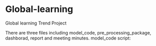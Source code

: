# Global-learning
Global learning Trend Project 

There are three files including model_code, pre_processing_package, dashborad, report and meeting minutes.
model_code script: 
